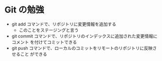 # Git の勉強
- git add コマンドで、リポジトリに変更情報を追加する
    - このことをステージングと言う
- git commit コマンドで、リポジトリのインデックスに追加された変更情報にコメント
を付けてコミットできる
- git push コマンドで、ローカルのコミットをリモートのリポジトリに反映させること
ができる
